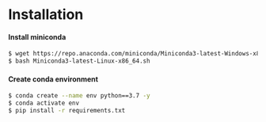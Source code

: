 # Installation

#### Install miniconda

```bash
$ wget https://repo.anaconda.com/miniconda/Miniconda3-latest-Windows-x86_64.exe
$ bash Miniconda3-latest-Linux-x86_64.sh
```

#### Create conda environment

```bash
$ conda create --name env python==3.7 -y
$ conda activate env
$ pip install -r requirements.txt
```

